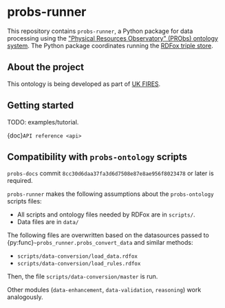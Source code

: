 probs-runner
============

This repository contains `probs-runner`, a Python package for data processing using the ["Physical Resources Observatory" (PRObs) ontology system](https://github.com/ukfires/probs-ontology/). The Python package coordinates running the [RDFox triple store](https://www.oxfordsemantic.tech/product). 

About the project
-----------------

This ontology is being developed as part of [UK FIRES](https://ukfires.org).

Getting started
---------------

TODO: examples/tutorial.

{doc}`API reference <api>`

Compatibility with `probs-ontology` scripts
-------------------------------------------

`probs-docs` commit `8cc30d6daa37fa3d6d7508e87e8ae956f8023478` or later is required.

`probs-runner` makes the following assumptions about the `probs-ontology` scripts files:

- All scripts and ontology files needed by RDFox are in `scripts/`.
- Data files are in `data/`

The following files are overwritten based on the datasources passed to {py:func}`~probs_runner.probs_convert_data` and similar methods:

- `scripts/data-conversion/load_data.rdfox`
- `scripts/data-conversion/load_rules.rdfox`

Then, the file `scripts/data-conversion/master` is run.

Other modules (`data-enhancement`, `data-validation`, `reasoning`) work analogously.
